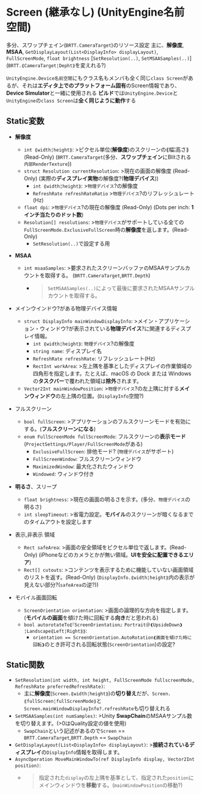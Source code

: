# Screen (継承なし) (UnityEngine名前空間)

多分、スワップチェイン(`BRTT.CameraTarget`)のリソース設定
主に、**解像度**, **MSAA**, `GetDisplayLayout(List<DisplayInfo> displayLayout)`, `FullScreenMode`, `float brightness`
      \[`SetResolution(..)`, `SetMSAASamples(..)`](`BRTT.⟪CameraTarget¦Depht⟫`を変えれる?)

`UnityEngine.Device名前空間`にもクラス名もメンバも全く同じ`class Screen`があるが、それは**エディタ上でのプラットフォーム固有**のScreen情報であり、**Device Simulator**と一緒に使用される
**ビルド**では`UnityEngine.Device`と`UnityEngine`の`class Screen`は**全く同じように動作**する

## Static変数

- **解像度**
  - `int ⟪width¦height⟫`: >ピクセル単位(**解像度**)のスクリーンの⟪幅¦高さ⟫ (Read-Only) (`BRTT.CameraTarget`(多分、**スワップチェイン**にBlitされる`内部RenderTexture`))
  - `struct Resolution currentResolution`: >現在の画面の解像度 (Read-Only) (実際の**ディスプレイ実物**の解像度?(**物理デバイス**))
    - `int ⟪width¦height⟫`: >`物理デバイス`?の解像度
    - `RefreshRate refreshRateRatio` >`物理デバイス`?のリフレッシュレート(Hz)
  - `float dpi`: >`物理デバイス`?の現在の解像度 (Read-Only) (Dots per inch: **1インチ当たりのドット数**)
  - `Resolution[] resolutions`: >`物理デバイス`がサポートしている全ての`FullScreenMode.ExclusiveFullScreen`時の**解像度**を返します。(Read-Only)
    - `SetResolution(..)`で設定する用
- **MSAA**
  - `int msaaSamples`: >要求されたスクリーンバッファのMSAAサンプルカウントを取得する。 (`BRTT.CameraTarget`,`BRTT.Depth`)
    - >`SetMSAASamples(..)`によって最後に要求されたMSAAサンプルカウントを取得する。

- メインウインドウ?がある物理デバイス情報
  - `struct DisplayInfo mainWindowDisplayInfo`: >メイン・アプリケーション・ウィンドウ?が表示されている**物理デバイス**?に関連するディスプレイ情報。
    - `int ⟪width¦height⟫`: `物理デバイス`?の解像度
    - `string name`: ディスプレイ名
    - `RefreshRate refreshRate`: リフレッシュレート(Hz)
    - `RectInt workArea`: >左上隅を基準としたディスプレイの作業領域の四角形を指定します。たとえば、macOS の Dock または Windows の**タスクバー**で覆われた領域は**除外**されます。
  - `Vector2Int mainWindowPosition`: >`物理デバイス`?の左上隅に対する**メインウィンドウ**の左上隅の位置。(`DisplayInfo`空間?)
- フルスクリーン
  - `bool fullScreen`: >アプリケーションのフルスクリーンモードを有効にする。(**フルスクリーンになる**)
  - `enum FullScreenMode fullScreenMode`: フルスクリーンの**表示モード** (`ProjectSettings/Player/FullScreenMode`がある)
    - `ExclusiveFullScreen`: 排他モード? (`物理デバイス`がサポート)
    - `FullScreenWindow`: フルスクリーンウィンドウ
    - `MaximizedWindow`: 最大化されたウィンドウ
    - `Windowed`: ウィンドウ付き
- **明るさ**、スリープ
  - `float brightness`: >現在の画面の明るさを示す。(多分、`物理デバイス`の明るさ)
  - `int sleepTimeout`: >省電力設定。**モバイル**のスクリーンが暗くなるまでのタイムアウトを設定します
- 表示,非表示 領域
  - `Rect safeArea`: >画面の安全領域をピクセル単位で返します。(Read-Only) (iPhoneなどのカメラとかが無い領域。**UIを安全に配置できるエリア**)
  - `Rect[] cutouts`: >コンテンツを表示するために機能していない画面領域のリストを返す。(Read-Only) (`DisplayInfo.⟪width¦height⟫`内の表示が見えない部分?(`safeArea`の逆?))
- モバイル画面回転
  - `ScreenOrientation orientation`: >画面の論理的な方向を指定します。(**モバイルの画面**を傾けた時に回転する**向き**だと思われる)
  - `bool autorotateTo⟪『ScreenOrientation』Portrait＠❰UpsideDown❱¦Landscape⟪Left¦Right⟫⟫`:
    - `orientation == ScreenOrientation.AutoRotation❰画面を傾けた時に回転❱`のとき許可される回転状態(`ScreenOrientation`)の設定?

## Static関数

- `SetResolution(int width, int height, FullScreenMode fullscreenMode, RefreshRate preferredRefreshRate)`:
  - 主に**解像度**(`Screen.⟪width¦height⟫`)の**切り替え**だが、`Screen.⟪fullScreen¦fullScreenMode⟫`と`Screen.mainWindowDisplayInfo?.refreshRate`も切り替えれる
- `SetMSAASamples(int numSamples)`: >Unity **SwapChain**のMSAAサンプル数を切り替えます。(>0はQuality設定の値を使用)
  - `SwapChain`という記述があるので`Screen` == `BRTT.CameraTarget`,`BRTT.Depth` == `SwapChain`
- `GetDisplayLayout(List<DisplayInfo> displayLayout)`: >**接続されているディスプレイ**の`DisplayInfo`情報を取得します。
- `AsyncOperation MoveMainWindowTo(ref DisplayInfo display, Vector2Int position)`:
  - >指定された`display`の左上隅を基準として、指定された`position`にメインウィンドウを**移動**する。(`mainWindowPosition`の移動?)
